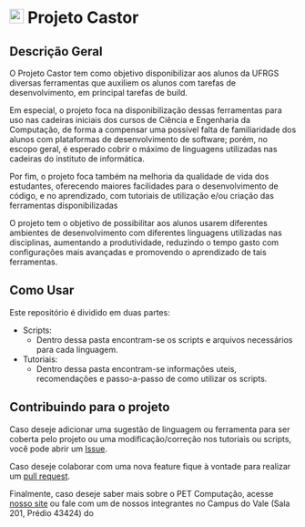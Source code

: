# <img src="https://www.inf.ufrgs.br/pet/images/castor.png" alt="drawing" width="25"/> Projeto Castor

## Descrição Geral

O Projeto Castor tem como objetivo disponibilizar aos alunos da UFRGS diversas ferramentas que auxiliem os alunos com tarefas de desenvolvimento, em principal tarefas de build.

Em especial, o projeto foca na disponibilização dessas ferramentas para uso nas cadeiras iniciais dos cursos de Ciência e Engenharia da Computação, de forma a compensar uma possível falta de familiaridade dos alunos com plataformas de desenvolvimento de software; porém, no escopo geral, é esperado cobrir o máximo de linguagens utilizadas nas cadeiras do instituto de informática.

Por fim, o projeto foca também na melhoria da qualidade de vida dos estudantes, oferecendo maiores facilidades para o desenvolvimento de código, e no aprendizado, com tutoriais de utilização e/ou criação das ferramentas disponibilizadas

O projeto tem o objetivo de possibilitar aos alunos usarem diferentes ambientes de desenvolvimento com diferentes linguagens utilizadas nas disciplinas, aumentando a produtividade, reduzindo o tempo gasto com configurações mais avançadas e promovendo o aprendizado de tais ferramentas.

## Como Usar

Este repositório é dividido em duas partes:

- Scripts:
  - Dentro dessa pasta encontram-se os scripts e arquivos necessários para cada linguagem.
- Tutoriais:
  - Dentro dessa pasta encontram-se informações uteis, recomendações e passo-a-passo de como utilizar os scripts.

## Contribuindo para o projeto

Caso deseje adicionar uma sugestão de linguagem ou ferramenta para ser coberta pelo projeto ou uma modificação/correção nos tutoriais ou scripts, você pode abrir um [Issue](https://github.com/petcomputacaoufrgs/castor/issues).

Caso deseje colaborar com uma nova feature fique à vontade para realizar um [pull request](https://github.com/petcomputacaoufrgs/castor/pulls).

Finalmente, caso deseje saber mais sobre o PET Computação, acesse [nosso site](https://www.inf.ufrgs.br/pet/projetos/) ou fale com um de nossos integrantes no Campus do Vale (Sala 201, Prédio 43424)
do
